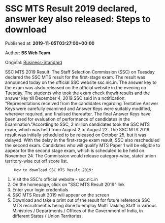 
# SSC MTS Result 2019 declared, answer key also released: Steps to download

Published at: **2019-11-05T03:27:00+00:00**

Author: **BS Web Team**

Original: [Business-Standard](https://www.business-standard.com/article/jobs/ssc-mts-result-2019-declared-date-today-get-direct-link-on-ssc-nic-in-know-important-details-119110500176_1.html)

SSC MTS 2019 Result: The Staff Selection Commission (SSC) on Tuesday declared the SSC MTS result for the first-stage exam. The result was announced today on the official SSC website ssc.nic.in. The answer key to the exam was alsdo released on the official website in the evening on Tuesday. The students who took the exam check thewir results and the answer key till December 4, 2019.SSC said in a notification: "Representations received from the candidates regarding Tentative Answer Keys were carefully examined and Answer Keys were suitably modified, wherever required, and finalised thereafter. The final Answer Keys have been used for evaluation of performance of candidates in the Examination."According to SSC, 2 million candidates took the SSC MTS exam, which was held from August 2 to August 22. The SSC MTS 2019 result was initially scheduled to be released on October 25, but it was delayed. With the delay in the first-stage exam result, SSC also rescheduled the second exam. Candidates who will qualify MTS Paper 1 will be eligible to appear for the second stage exam, which is scheduled to be held on November 24. The Commission would release category-wise, state/ union territory-wise cut off score list.

        How to download SSC MTS Result 2019:
      
1. Visit the SSC's official website - ssc.nic.in
2. On the homepage, click on "SSC MTS Result 2019" link
3. Enter your login credentials
4. SSC MTS Result 2019 will appear on the screen
5. Download and take a print out of the result for future reference
SSC MTS recruitment is being done to employ Multi Tasking Staff in various Ministries / Departments / Offices of the Government of India, in different States / Union Territories.
